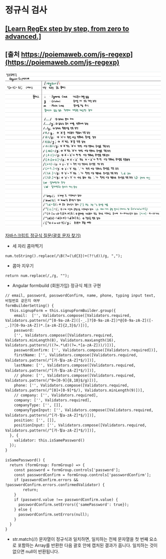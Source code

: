 # 정규식 검사
## [[Learn RegEx step by step, from zero to advanced.]](https://regexlearn.com/)
## [출처 https://poiemaweb.com/js-regexp](https://poiemaweb.com/js-regexp)
![img](https://github.com/hachuu/developGuide/blob/main/image/6F0B9C2C-65B6-4BA6-8E92-B85DB7DFDF6B.jpeg)

[자바스크립트 정규식 질문(괄호 문자 찾기)](https://okky.kr/article/428993)

- 세 자리 콤마찍기
```
num.toString().replace(/\B(?=(\d{3})+(?!\d))/g, ",");
```
 
- 콤마 지우기
```
return num.replace(/,/g, "");
```

- Angular formbuild (회원가입) 정규식 체크 구현
```
// email, password, passwordConfirm, name, phone, typing input text, 비밀번호 같은지 여부
formBuilderSetting() {
  this.signupForm = this.signupFormBuilder.group({
    email:  ['', Validators.compose([Validators.required, Validators.pattern(/^[0-9a-zA-Z]([-_.]?[0-9a-zA-Z])*@[0-9a-zA-Z]([-_.]?[0-9a-zA-Z])*.[a-zA-Z]{2,3}$/)])],
    password: 
    ['', Validators.compose([Validators.required, Validators.minLength(8), Validators.maxLength(16), Validators.pattern(/((?=.*\d)(?=.*[a-zA-Z]))/)])],
    passwordConfirm: ['', Validators.compose([Validators.required])],
    firstName: ['', Validators.compose([Validators.required, Validators.pattern(/^[가-힣a-zA-Z]*$/)])],
    lastName: ['', Validators.compose([Validators.required, Validators.pattern(/^[가-힣a-zA-Z]*$/)])],
    // phone: ['', Validators.compose([Validators.required, Validators.pattern(/^0+[0-9]{8,10}$/g)])],
    phone: ['', Validators.compose([Validators.required, Validators.pattern(/^[0]+[0-9]*$/), Validators.minLength(9)])],
    // company: ['', Validators.required],
    company: ['', Validators.required],
    companyType: ['', []],
    companyTypeInput: ['', Validators.compose([Validators.required, Validators.pattern(/^[가-힣a-zA-Z]*$/)])],
    position: ['', []],
    positionInput: ['', Validators.compose([Validators.required, Validators.pattern(/^[가-힣a-zA-Z]*$/)])],
  }, {
    validator: this.isSamePassword()
  });
}

isSamePassword() {
  return (formGroup: FormGroup) => {
    const password = formGroup.controls['password'];
    const passwordConfirm = formGroup.controls['passwordConfirm'];
    if (passwordConfirm.errors && !passwordConfirm.errors.confirmedValidator) {
        return;
    }
    if (password.value !== passwordConfirm.value) {
      passwordConfirm.setErrors({'samePassword': true});
    } else {
      passwordConfirm.setErrors(null);
    }
  }
}
```

- str.match(//)
문자열이 정규식과 일치하면, 일치하는 전체 문자열을 첫 번째 요소로 포함하는 Array를 반환한 다음 괄호 안에 캡처된 결과가 옵니다. 일치하는 것이 없으면 null이 반환됩니다.

